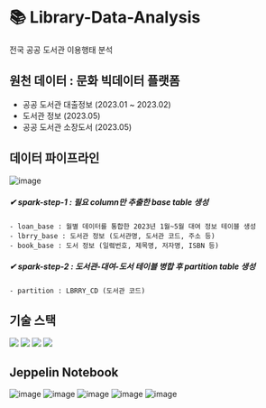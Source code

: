 # 📚 Library-Data-Analysis
전국 공공 도서관 이용행태 분석

## 원천 데이터 : 문화 빅데이터 플랫폼
- 공공 도서관 대출정보 (2023.01 ~ 2023.02)
- 도서관 정보 (2023.05)
- 공공 도서관 소장도서 (2023.05)

## 데이터 파이프라인
![image](https://github.com/soobeen-byul/Library-Data-Analysis/assets/95599133/34bae4c3-e632-4820-bdd9-1be3a9f312ec)
##### ✔ spark-step-1 : 필요 column만 추출한 base table 생성
    - loan_base : 월별 데이터를 통합한 2023년 1월~5월 대여 정보 테이블 생성
    - lbrry_base : 도서관 정보 (도서관명, 도서관 코드, 주소 등)
    - book_base : 도서 정보 (일렼번호, 제목명, 저자명, ISBN 등)
##### ✔ spark-step-2 : 도서관-대여-도서 테이블 병합 후 partition table 생성
    - partition : LBRRY_CD (도서관 코드)

## 기술 스택

<img src="https://img.shields.io/badge/Python-3776AB?style=for-the-badge&logo=Python&logoColor=white"> <img src="https://img.shields.io/badge/Apache%20Airflow-017CEE?style=for-the-badge&logo=Apache%20Airflow&logoColor=white"> <img src="https://img.shields.io/badge/Apache%20Spark-E25A1C?style=for-the-badge&logo=Apache%20Spark&logoColor=white"> <img src="https://img.shields.io/badge/Apache%20Zeppelin-D22128?style=for-the-badge&logo=Apache&logoColor=white"> 

## Jeppelin Notebook


![image](https://github.com/soobeen-byul/Library-Data-Analysis/assets/95599133/9e772c4d-eac8-4866-9905-04f57040e576)
![image](https://github.com/soobeen-byul/Library-Data-Analysis/assets/95599133/1e54418a-e1e6-481e-aae5-2eea7cd53d1d)
![image](https://github.com/soobeen-byul/Library-Data-Analysis/assets/95599133/d004a325-d51f-48be-a3fd-8d66b8ac9549)
![image](https://github.com/soobeen-byul/Library-Data-Analysis/assets/95599133/7cfe84a6-c6bb-413f-8bf6-6051e3a68a97)
![image](https://github.com/soobeen-byul/Library-Data-Analysis/assets/95599133/d5e0d11a-6976-40ec-898b-09a228e7e0d8)






